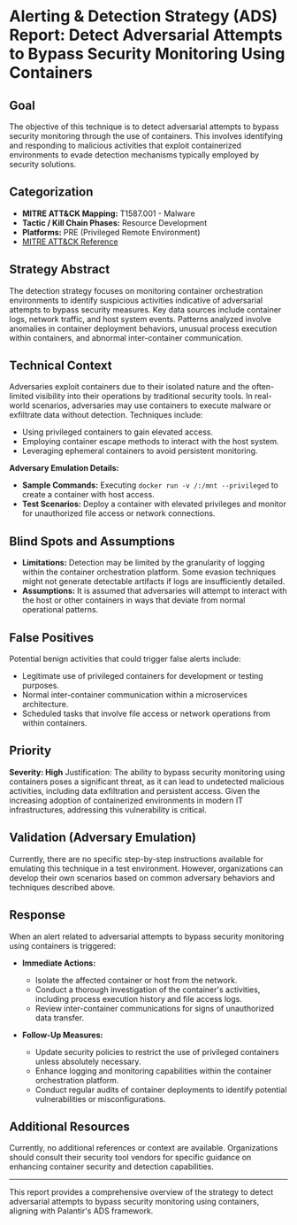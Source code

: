 # Alerting & Detection Strategy (ADS) Report: Detect Adversarial Attempts to Bypass Security Monitoring Using Containers

## Goal
The objective of this technique is to detect adversarial attempts to bypass security monitoring through the use of containers. This involves identifying and responding to malicious activities that exploit containerized environments to evade detection mechanisms typically employed by security solutions.

## Categorization
- **MITRE ATT&CK Mapping:** T1587.001 - Malware
- **Tactic / Kill Chain Phases:** Resource Development
- **Platforms:** PRE (Privileged Remote Environment)
- [MITRE ATT&CK Reference](https://attack.mitre.org/techniques/T1587/001)

## Strategy Abstract
The detection strategy focuses on monitoring container orchestration environments to identify suspicious activities indicative of adversarial attempts to bypass security measures. Key data sources include container logs, network traffic, and host system events. Patterns analyzed involve anomalies in container deployment behaviors, unusual process execution within containers, and abnormal inter-container communication.

## Technical Context
Adversaries exploit containers due to their isolated nature and the often-limited visibility into their operations by traditional security tools. In real-world scenarios, adversaries may use containers to execute malware or exfiltrate data without detection. Techniques include:
- Using privileged containers to gain elevated access.
- Employing container escape methods to interact with the host system.
- Leveraging ephemeral containers to avoid persistent monitoring.

**Adversary Emulation Details:**
- **Sample Commands:** Executing `docker run -v /:/mnt --privileged` to create a container with host access.
- **Test Scenarios:** Deploy a container with elevated privileges and monitor for unauthorized file access or network connections.

## Blind Spots and Assumptions
- **Limitations:** Detection may be limited by the granularity of logging within the container orchestration platform. Some evasion techniques might not generate detectable artifacts if logs are insufficiently detailed.
- **Assumptions:** It is assumed that adversaries will attempt to interact with the host or other containers in ways that deviate from normal operational patterns.

## False Positives
Potential benign activities that could trigger false alerts include:
- Legitimate use of privileged containers for development or testing purposes.
- Normal inter-container communication within a microservices architecture.
- Scheduled tasks that involve file access or network operations from within containers.

## Priority
**Severity: High**
Justification: The ability to bypass security monitoring using containers poses a significant threat, as it can lead to undetected malicious activities, including data exfiltration and persistent access. Given the increasing adoption of containerized environments in modern IT infrastructures, addressing this vulnerability is critical.

## Validation (Adversary Emulation)
Currently, there are no specific step-by-step instructions available for emulating this technique in a test environment. However, organizations can develop their own scenarios based on common adversary behaviors and techniques described above.

## Response
When an alert related to adversarial attempts to bypass security monitoring using containers is triggered:
- **Immediate Actions:**
  - Isolate the affected container or host from the network.
  - Conduct a thorough investigation of the container's activities, including process execution history and file access logs.
  - Review inter-container communications for signs of unauthorized data transfer.

- **Follow-Up Measures:**
  - Update security policies to restrict the use of privileged containers unless absolutely necessary.
  - Enhance logging and monitoring capabilities within the container orchestration platform.
  - Conduct regular audits of container deployments to identify potential vulnerabilities or misconfigurations.

## Additional Resources
Currently, no additional references or context are available. Organizations should consult their security tool vendors for specific guidance on enhancing container security and detection capabilities.

---

This report provides a comprehensive overview of the strategy to detect adversarial attempts to bypass security monitoring using containers, aligning with Palantir's ADS framework.